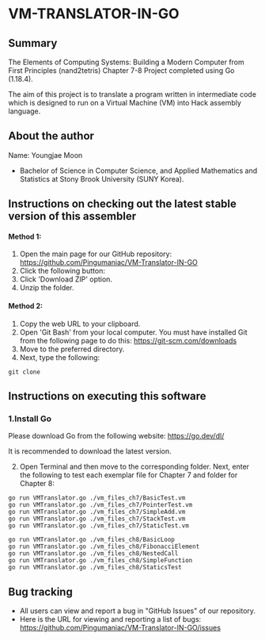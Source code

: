# VM-TRANSLATOR-IN-GO

## Summary
The Elements of Computing Systems: Building a Modern Computer from First Principles (nand2tetris) Chapter 7-8 Project completed using Go (1.18.4).

The aim of this project is to translate a program written in intermediate code which is designed to run on a Virtual Machine (VM) into Hack assembly language.

## About the author

Name: Youngjae Moon
* Bachelor of Science in Computer Science, and Applied Mathematics and Statistics at Stony Brook University (SUNY Korea).

## Instructions on checking out the latest stable version of this assembler

#### Method 1:
1. Open the main page for our GitHub repository: https://github.com/Pingumaniac/VM-Translator-IN-GO
2. Click the following button: <img src = "https://user-images.githubusercontent.com/63883314/115416097-69ade280-a232-11eb-8401-8c41362ab4c2.png" width="44" height="14">
3. Click 'Download ZIP' option.
4. Unzip the folder.

#### Method 2:
1.  Copy the web URL to your clipboard.
2.  Open 'Git Bash' from your local computer. You must have installed Git from the following page to do this: https://git-scm.com/downloads
3.  Move to the preferred directory.
4.  Next, type the following:
```
git clone
```

## Instructions on executing this software

### 1.Install Go

Please download Go from the following website: https://go.dev/dl/

It is recommended to download the latest version.

2. Open Terminal and then move to the corresponding folder. Next, enter the following to test each exemplar file for Chapter 7 and folder for Chapter 8:
```
go run VMTranslator.go ./vm_files_ch7/BasicTest.vm
go run VMTranslator.go ./vm_files_ch7/PointerTest.vm
go run VMTranslator.go ./vm_files_ch7/SimpleAdd.vm
go run VMTranslator.go ./vm_files_ch7/StackTest.vm
go run VMTranslator.go ./vm_files_ch7/StaticTest.vm
```
```
go run VMTranslator.go ./vm_files_ch8/BasicLoop
go run VMTranslator.go ./vm_files_ch8/FibonacciElement
go run VMTranslator.go ./vm_files_ch8/NestedCall
go run VMTranslator.go ./vm_files_ch8/SimpleFunction
go run VMTranslator.go ./vm_files_ch8/StaticsTest
```
## Bug tracking

* All users can view and report a bug in "GitHub Issues" of our repository. 
* Here is the URL for viewing and reporting a list of bugs: https://github.com/Pingumaniac/VM-Translator-IN-GO/issues
